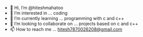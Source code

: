 - 👋 Hi, I’m @hiteshmahatoo
- 👀 I’m interested in ... coding
- 🌱 I’m currently learning ... programming with c and c++
- 💞️ I’m looking to collaborate on ... projects based on c and c++
- 📫 How to reach me ... hitesh7870026208@gmail.com

<!---
hiteshmahatoo/hiteshmahatoo is a ✨ special ✨ repository because its `README.md` (this file) appears on your GitHub profile.
You can click the Preview link to take a look at your changes.
--->
